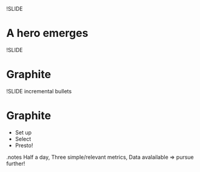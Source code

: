 !SLIDE 
# A hero emerges #
!SLIDE
# Graphite #

!SLIDE incremental bullets
# Graphite #
* Set up
* Select
* Presto!

.notes Half a day, Three simple/relevant metrics, Data avalailable => pursue further!
